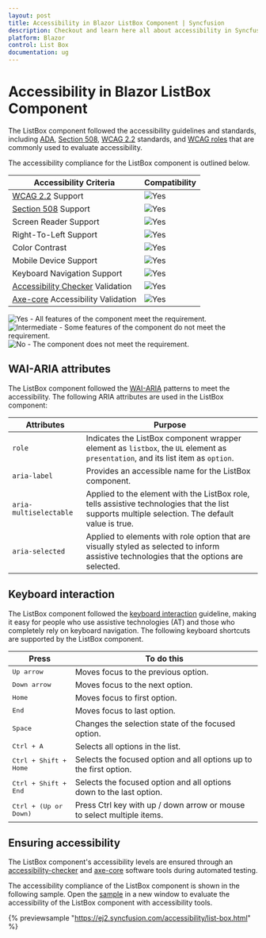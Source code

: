 ```yaml
---
layout: post
title: Accessibility in Blazor ListBox Component | Syncfusion
description: Checkout and learn here all about accessibility in Syncfusion Blazor ListBox component and much more.
platform: Blazor
control: List Box
documentation: ug
---
```


# Accessibility in Blazor ListBox Component

The ListBox component followed the accessibility guidelines and standards, including [ADA](https://www.ada.gov/), [Section 508](https://www.section508.gov/), [WCAG 2.2](https://www.w3.org/TR/WCAG22/) standards, and [WCAG roles](https://www.w3.org/TR/wai-aria/#roles) that are commonly used to evaluate accessibility.

The accessibility compliance for the ListBox component is outlined below.

| Accessibility Criteria | Compatibility |
| -- | -- |
| [WCAG 2.2](https://www.w3.org/TR/WCAG22/) Support | <img src="https://cdn.syncfusion.com/content/images/landing-page/yes.png" alt="Yes"> |
| [Section 508](https://www.section508.gov/) Support | <img src="https://cdn.syncfusion.com/content/images/landing-page/yes.png" alt="Yes"> |
| Screen Reader Support | <img src="https://cdn.syncfusion.com/content/images/landing-page/yes.png" alt="Yes"> |
| Right-To-Left Support | <img src="https://cdn.syncfusion.com/content/images/landing-page/yes.png" alt="Yes"> |
| Color Contrast | <img src="https://cdn.syncfusion.com/content/images/landing-page/yes.png" alt="Yes"> |
| Mobile Device Support | <img src="https://cdn.syncfusion.com/content/images/landing-page/yes.png" alt="Yes"> |
| Keyboard Navigation Support | <img src="https://cdn.syncfusion.com/content/images/landing-page/yes.png" alt="Yes"> |
| [Accessibility Checker](https://www.npmjs.com/package/accessibility-checker) Validation | <img src="https://cdn.syncfusion.com/content/images/landing-page/yes.png" alt="Yes"> |
| [Axe-core](https://www.npmjs.com/package/axe-core) Accessibility Validation | <img src="https://cdn.syncfusion.com/content/images/landing-page/yes.png" alt="Yes"> |

<style>
    .post .post-content img {
        display: inline-block;
        margin: 0.5em 0;
    }
</style>
<div><img src="https://cdn.syncfusion.com/content/images/landing-page/yes.png" alt="Yes"> - All features of the component meet the requirement.</div>

<div><img src="https://cdn.syncfusion.com/content/images/landing-page/intermediate.png" alt="Intermediate"> - Some features of the component do not meet the requirement.</div>

<div><img src="https://cdn.syncfusion.com/content/images/landing-page/no.png" alt="No"> - The component does not meet the requirement.</div>

## WAI-ARIA attributes

The ListBox component followed the [WAI-ARIA](https://www.w3.org/WAI/ARIA/apg/patterns/listbox/) patterns to meet the accessibility. The following ARIA attributes are used in the ListBox component:

| Attributes | Purpose |
| --- | --- |
| `role` | Indicates the ListBox component wrapper element as `listbox`, the `UL` element as `presentation`, and its list item as `option`. |
| `aria-label` | Provides an accessible name for the ListBox component. |
| `aria-multiselectable` | Applied to the element with the ListBox role, tells assistive technologies that the list supports multiple selection. The default value is true. |
| `aria-selected` | Applied to elements with role option that are visually styled as selected to inform assistive technologies that the options are selected. |

## Keyboard interaction

The ListBox component followed the [keyboard interaction](https://www.w3.org/WAI/ARIA/apg/patterns/listbox/#keyboardinteraction) guideline, making it easy for people who use assistive technologies (AT) and those who completely rely on keyboard navigation. The following keyboard shortcuts are supported by the ListBox component.

| **Press** | **To do this** |
| --- | --- |
| <kbd>Up arrow</kbd> | Moves focus to the previous option. |
| <kbd>Down arrow</kbd> | Moves focus to the next option. |
| <kbd>Home</kbd> | Moves focus to first option. |
| <kbd>End</kbd> | Moves focus to last option. |
| <kbd>Space</kbd> | Changes the selection state of the focused option. |
| <kbd>Ctrl + A</kbd> | Selects all options in the list. |
| <kbd>Ctrl + Shift + Home</kbd> | Selects the focused option and all options up to the first option. |
| <kbd>Ctrl + Shift + End</kbd> | Selects the focused option and all options down to the last option. |
| <kbd>Ctrl + (Up or Down)</kbd> | Press Ctrl key with up / down arrow or mouse to select multiple items. |

## Ensuring accessibility

The ListBox component's accessibility levels are ensured through an [accessibility-checker](https://www.npmjs.com/package/accessibility-checker) and [axe-core](https://www.npmjs.com/package/axe-core) software tools during automated testing.

The accessibility compliance of the ListBox component is shown in the following sample. Open the [sample](https://ej2.syncfusion.com/accessibility/list-box.html) in a new window to evaluate the accessibility of the ListBox component with accessibility tools.

{% previewsample "https://ej2.syncfusion.com/accessibility/list-box.html" %}